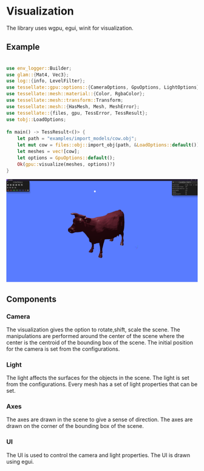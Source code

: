 # Visualization

The library uses wgpu, egui, winit for visualization.

## Example

```rust

use env_logger::Builder;
use glam::{Mat4, Vec3};
use log::{info, LevelFilter};
use tessellate::gpu::options::{CameraOptions, GpuOptions, LightOptions};
use tessellate::mesh::material::{Color, RgbaColor};
use tessellate::mesh::transform::Transform;
use tessellate::mesh::{HasMesh, Mesh, MeshError};
use tessellate::{files, gpu, TessError, TessResult};
use tobj::LoadOptions;

fn main() -> TessResult<()> {
    let path = "examples/import_models/cow.obj";
    let mut cow = files::obj::import_obj(path, &LoadOptions::default())?;
    let meshes = vec![cow];
    let options = GpuOptions::default();
    Ok(gpu::visualize(meshes, options)?)
}


```

![Visualization Example](assets/cow.png) 


## Components

### Camera
The visualization gives the option to rotate,shift, scale the scene. The manipulations are performed 
around the center of the scene where the center is the centroid of the bounding box of the scene.
The initial position for the camera is set from the configurations.

### Light
The light affects the surfaces for the objects in the scene. The light is set from the configurations.
Every mesh has a set of light properties that can be set.

### Axes
The axes are drawn in the scene to give a sense of direction. The axes are drawn on the corner 
of the bounding box of the scene.

### UI
The UI is used to control the camera and light properties. The UI is drawn using egui.

